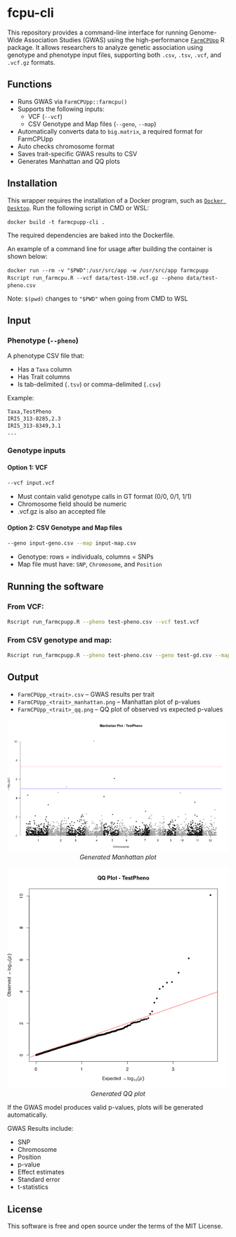 
# fcpu-cli

This repository provides a command-line interface for running Genome-Wide Association Studies (GWAS) using the high-performance [`FarmCPUpp`](https://github.com/ArtemZhou/FarmCPUpp) R package. It allows researchers to analyze genetic association using genotype and phenotype input files, supporting both `.csv`, `.tsv`, `.vcf`, and `.vcf.gz` formats.

## Functions
- Runs GWAS via `FarmCPUpp::farmcpu()`
- Supports the following inputs:
    - VCF (`--vcf`)
    - CSV Genotype and Map files (`--geno`, `--map`)
- Automatically converts data to `big.matrix`, a required format for FarmCPUpp
- Auto checks chromosome format
- Saves trait-specific GWAS results to CSV
- Generates Manhattan and QQ plots

## Installation

This wrapper requires the installation of a Docker program, such as [`Docker Desktop`](https://www.docker.com/products/docker-desktop/). Run the following script in CMD or WSL:

```docker build -t farmcpupp-cli .```

The required dependencies are baked into the Dockerfile.

An example of a command line for usage after building the container is shown below:

```docker run --rm -v "$PWD":/usr/src/app -w /usr/src/app farmcpupp Rscript run_farmcpu.R --vcf data/test-150.vcf.gz --pheno data/test-pheno.csv```

Note: ```$(pwd)``` changes to ```"$PWD"``` when going from CMD to WSL


## Input

### Phenotype (`--pheno`)
A phenotype CSV file that:
- Has a `Taxa` column
- Has Trait columns
- Is tab-delimited (`.tsv`) or comma-delimited (`.csv`)

Example:
```csv
Taxa,TestPheno
IRIS_313-8285,2.3
IRIS_313-8349,3.1
...
```

### Genotype inputs

#### Option 1: VCF

```bash
--vcf input.vcf
```

- Must contain valid genotype calls in GT format (0/0, 0/1, 1/1)
- Chromosome field should be numeric
- .vcf.gz is also an accepted file

#### Option 2: CSV Genotype and Map files

```bash
--geno input-geno.csv --map input-map.csv
```

- Genotype: rows = individuals, columns = SNPs
- Map file must have: `SNP`, `Chromosome`, and `Position`


## Running the software

### From VCF:
```bash
Rscript run_farmcpupp.R --pheno test-pheno.csv --vcf test.vcf
```

### From CSV genotype and map:
```bash
Rscript run_farmcpupp.R --pheno test-pheno.csv --geno test-gd.csv --map test-gm.csv
```

## Output

- `FarmCPUpp_<trait>.csv` – GWAS results per trait
- `FarmCPUpp_<trait>_manhattan.png` – Manhattan plot of p-values
- `FarmCPUpp_<trait>_qq.png` – QQ plot of observed vs expected p-values
<p align="center">
  <img src="https://github.com/actuallyjustran/fcpu-cli/blob/cd41c80f3e5cb6238d22c67c5c2e910b5c0b8831/results/FarmCPUpp_TestPheno_manhattan.png?raw=true" alt="Manhattan plot" width="600"/>
  <br>
  <em>Generated Manhattan plot</em>
</p>

<p align="center">
  <img src="https://github.com/actuallyjustran/fcpu-cli/blob/cd41c80f3e5cb6238d22c67c5c2e910b5c0b8831/results/FarmCPUpp_TestPheno_qq.png?raw=true" alt="QQ plot" width="600"/>
  <br>
  <em>Generated QQ plot</em>
</p>


If the GWAS model produces valid p-values, plots will be generated automatically.

GWAS Results include:
- SNP
- Chromosome
- Position
- p-value
- Effect estimates
- Standard error
- t-statistics


## License
This software is free and open source under the terms of the MIT License.
